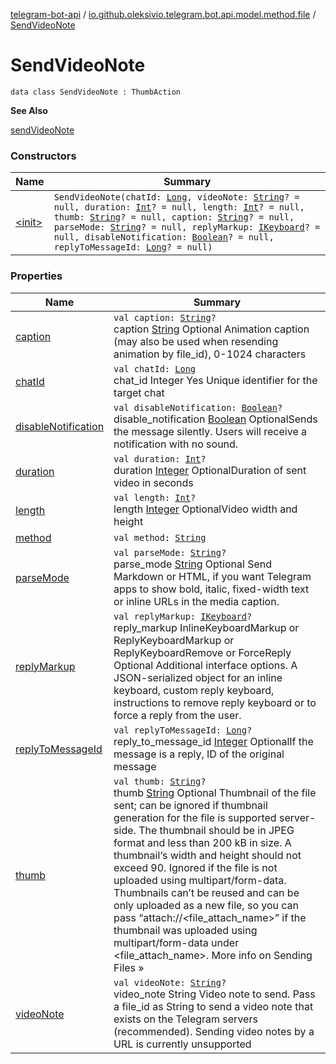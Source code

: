 [telegram-bot-api](../../index.md) / [io.github.oleksivio.telegram.bot.api.model.method.file](../index.md) / [SendVideoNote](./index.md)

# SendVideoNote

`data class SendVideoNote : ThumbAction`

**See Also**

[sendVideoNote](#)

### Constructors

| Name | Summary |
|---|---|
| [&lt;init&gt;](-init-.md) | `SendVideoNote(chatId: `[`Long`](https://kotlinlang.org/api/latest/jvm/stdlib/kotlin/-long/index.html)`, videoNote: `[`String`](https://kotlinlang.org/api/latest/jvm/stdlib/kotlin/-string/index.html)`? = null, duration: `[`Int`](https://kotlinlang.org/api/latest/jvm/stdlib/kotlin/-int/index.html)`? = null, length: `[`Int`](https://kotlinlang.org/api/latest/jvm/stdlib/kotlin/-int/index.html)`? = null, thumb: `[`String`](https://kotlinlang.org/api/latest/jvm/stdlib/kotlin/-string/index.html)`? = null, caption: `[`String`](https://kotlinlang.org/api/latest/jvm/stdlib/kotlin/-string/index.html)`? = null, parseMode: `[`String`](https://kotlinlang.org/api/latest/jvm/stdlib/kotlin/-string/index.html)`? = null, replyMarkup: `[`IKeyboard`](../../io.github.oleksivio.telegram.bot.api.model.objects.std.keyboard/-i-keyboard.md)`? = null, disableNotification: `[`Boolean`](https://kotlinlang.org/api/latest/jvm/stdlib/kotlin/-boolean/index.html)`? = null, replyToMessageId: `[`Long`](https://kotlinlang.org/api/latest/jvm/stdlib/kotlin/-long/index.html)`? = null)` |

### Properties

| Name | Summary |
|---|---|
| [caption](caption.md) | `val caption: `[`String`](https://kotlinlang.org/api/latest/jvm/stdlib/kotlin/-string/index.html)`?`<br>caption [String](https://kotlinlang.org/api/latest/jvm/stdlib/kotlin/-string/index.html) Optional Animation caption (may also be used when resending animation by file_id), 0-1024 characters |
| [chatId](chat-id.md) | `val chatId: `[`Long`](https://kotlinlang.org/api/latest/jvm/stdlib/kotlin/-long/index.html)<br>chat_id Integer Yes Unique identifier for the target chat |
| [disableNotification](disable-notification.md) | `val disableNotification: `[`Boolean`](https://kotlinlang.org/api/latest/jvm/stdlib/kotlin/-boolean/index.html)`?`<br>disable_notification [Boolean](https://kotlinlang.org/api/latest/jvm/stdlib/kotlin/-boolean/index.html) OptionalSends the message silently. Users will receive a notification with no sound. |
| [duration](duration.md) | `val duration: `[`Int`](https://kotlinlang.org/api/latest/jvm/stdlib/kotlin/-int/index.html)`?`<br>duration [Integer](https://docs.oracle.com/javase/6/docs/api/java/lang/Integer.html) OptionalDuration of sent video in seconds |
| [length](length.md) | `val length: `[`Int`](https://kotlinlang.org/api/latest/jvm/stdlib/kotlin/-int/index.html)`?`<br>length [Integer](https://docs.oracle.com/javase/6/docs/api/java/lang/Integer.html) OptionalVideo width and height |
| [method](method.md) | `val method: `[`String`](https://kotlinlang.org/api/latest/jvm/stdlib/kotlin/-string/index.html) |
| [parseMode](parse-mode.md) | `val parseMode: `[`String`](https://kotlinlang.org/api/latest/jvm/stdlib/kotlin/-string/index.html)`?`<br>parse_mode [String](https://kotlinlang.org/api/latest/jvm/stdlib/kotlin/-string/index.html) Optional Send Markdown or HTML, if you want Telegram apps to show bold, italic, fixed-width text or inline URLs in the media caption. |
| [replyMarkup](reply-markup.md) | `val replyMarkup: `[`IKeyboard`](../../io.github.oleksivio.telegram.bot.api.model.objects.std.keyboard/-i-keyboard.md)`?`<br>reply_markup InlineKeyboardMarkup or ReplyKeyboardMarkup or ReplyKeyboardRemove or ForceReply Optional Additional interface options. A JSON-serialized object for an inline keyboard, custom reply keyboard, instructions to remove reply keyboard or to force a reply from the user. |
| [replyToMessageId](reply-to-message-id.md) | `val replyToMessageId: `[`Long`](https://kotlinlang.org/api/latest/jvm/stdlib/kotlin/-long/index.html)`?`<br>reply_to_message_id [Integer](https://docs.oracle.com/javase/6/docs/api/java/lang/Integer.html) OptionalIf the message is a reply, ID of the original message |
| [thumb](thumb.md) | `val thumb: `[`String`](https://kotlinlang.org/api/latest/jvm/stdlib/kotlin/-string/index.html)`?`<br>thumb  [String](https://kotlinlang.org/api/latest/jvm/stdlib/kotlin/-string/index.html) Optional Thumbnail of the file sent; can be ignored if thumbnail generation for the file is supported server-side. The thumbnail should be in JPEG format and less than 200 kB in size. A thumbnail‘s width and height should not exceed 90. Ignored if the file is not uploaded using multipart/form-data. Thumbnails can’t be reused and can be only uploaded as a new file, so you can pass “attach://&lt;file_attach_name&gt;” if the thumbnail was uploaded using multipart/form-data under &lt;file_attach_name&gt;. More info on Sending Files » |
| [videoNote](video-note.md) | `val videoNote: `[`String`](https://kotlinlang.org/api/latest/jvm/stdlib/kotlin/-string/index.html)`?`<br>video_note String Video note to send. Pass a file_id as String to send a video note that exists on the Telegram servers (recommended). Sending video notes by a URL is currently unsupported |
